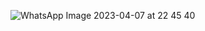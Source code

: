 ![WhatsApp Image 2023-04-07 at 22 45 40](https://user-images.githubusercontent.com/83288606/230651023-ca2dca15-11b9-4024-87ad-091b200c50ce.jpeg)
